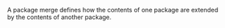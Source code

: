 A package merge defines how the contents of one package are extended by the contents of another package.